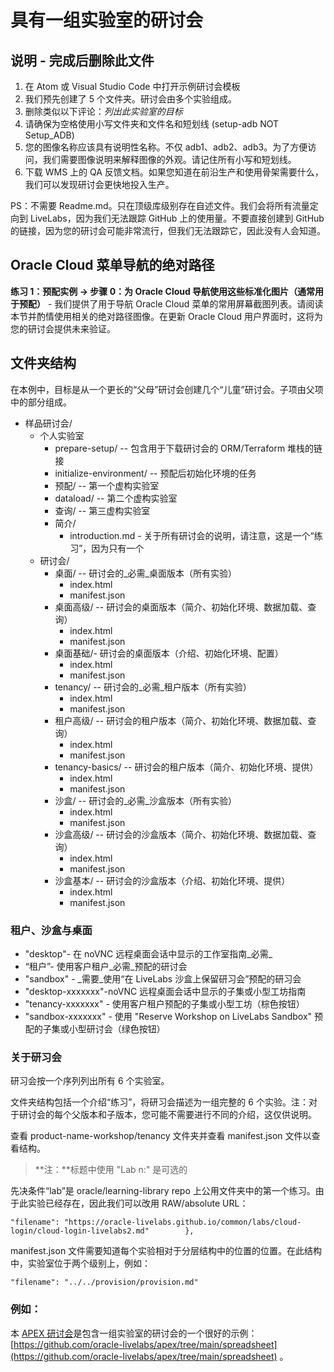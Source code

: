 # 具有一组实验室的研讨会

## 说明 - 完成后删除此文件

1.  在 Atom 或 Visual Studio Code 中打开示例研讨会模板
2.  我们预先创建了 5 个文件夹。研讨会由多个实验组成。
3.  删除类似以下评论：_列出此实验室的目标_
4.  请确保为空格使用小写文件夹和文件名和短划线 (setup-adb NOT Setup\_ADB)
5.  您的图像名称应该具有说明性名称。不仅 adb1、adb2、adb3。为了方便访问，我们需要图像说明来解释图像的外观。请记住所有小写和短划线。
6.  下载 WMS 上的 QA 反馈文档。如果您知道在前沿生产和使用骨架需要什么，我们可以发现研讨会更快地投入生产。

PS：不需要 Readme.md。只在顶级库级别存在自述文件。我们会将所有流量定向到 LiveLabs，因为我们无法跟踪 GitHub 上的使用量。不要直接创建到 GitHub 的链接，因为您的研讨会可能非常流行，但我们无法跟踪它，因此没有人会知道。

## Oracle Cloud 菜单导航的绝对路径

**练习 1：预配实例 -> 步骤 0：为 Oracle Cloud 导航使用这些标准化图片（通常用于预配）** - 我们提供了用于导航 Oracle Cloud 菜单的常用屏幕截图列表。请阅读本节并酌情使用相关的绝对路径图像。在更新 Oracle Cloud 用户界面时，这将为您的研讨会提供未来验证。

## 文件夹结构

在本例中，目标是从一个更长的“父母”研讨会创建几个“儿童”研讨会。子项由父项中的部分组成。

*   样品研讨会/
    *   个人实验室
        *   prepare-setup/ -- 包含用于下载研讨会的 ORM/Terraform 堆栈的链接
        *   initialize-environment/ -- 预配后初始化环境的任务
        *   预配/ -- 第一个虚构实验室
        *   dataload/ -- 第二个虚构实验室
        *   查询/ -- 第三虚构实验室
        *   简介/
            *   introduction.md - 关于所有研讨会的说明，请注意，这是一个“练习”，因为只有一个
    *   研讨会/
        *   桌面/ -- 研讨会的_必需_桌面版本（所有实验）
            *   index.html
            *   manifest.json
        *   桌面高级/ -- 研讨会的桌面版本（简介、初始化环境、数据加载、查询）
            *   index.html
            *   manifest.json
        *   桌面基础/- 研讨会的桌面版本（介绍、初始化环境、配置）
            *   index.html
            *   manifest.json
        *   tenancy/ -- 研讨会的_必需_租户版本（所有实验）
            *   index.html
            *   manifest.json
        *   租户高级/ -- 研讨会的租户版本（简介、初始化环境、数据加载、查询）
            *   index.html
            *   manifest.json
        *   tenancy-basics/ -- 研讨会的租户版本（简介、初始化环境、提供）
            *   index.html
            *   manifest.json
        *   沙盒/ -- 研讨会的_必需_沙盒版本（所有实验）
            *   index.html
            *   manifest.json
        *   沙盒高级/ -- 研讨会的沙盒版本（简介、初始化环境、数据加载、查询）
            *   index.html
            *   manifest.json
        *   沙盒基本/ -- 研讨会的沙盒版本（介绍、初始化环境、提供）
            *   index.html
            *   manifest.json

### 租户、沙盒与桌面

*   "desktop"- 在 noVNC 远程桌面会话中显示的工作室指南_必需_
*   “租户”- 使用客户租户_必需_预配的研讨会
*   "sandbox" - _需要_使用“在 LiveLabs 沙盒上保留研习会”预配的研习会
*   "desktop-xxxxxxx"-noVNC 远程桌面会话中显示的子集或小型工坊指南
*   "tenancy-xxxxxxx" - 使用客户租户预配的子集或小型工坊（棕色按钮）
*   "sandbox-xxxxxxx" - 使用 "Reserve Workshop on LiveLabs Sandbox" 预配的子集或小型研讨会（绿色按钮）

### 关于研习会

研习会按一个序列列出所有 6 个实验室。

文件夹结构包括一个介绍“练习”，将研习会描述为一组完整的 6 个实验。注：对于研讨会的每个父版本和子版本，您可能不需要进行不同的介绍，这仅供说明。

查看 product-name-workshop/tenancy 文件夹并查看 manifest.json 文件以查看结构。

> **注：**标题中使用 "Lab n:" 是可选的

先决条件“lab”是 oracle/learning-library repo 上公用文件夹中的第一个练习。由于此实验已经存在，因此我们可以改用 RAW/absolute URL：

    "filename": "https://oracle-livelabs.github.io/common/labs/cloud-login/cloud-login-livelabs2.md"        },
    

manifest.json 文件需要知道每个实验相对于分层结构中的位置的位置。在此结构中，实验室位于两个级别上，例如：

    "filename": "../../provision/provision.md"
    

### 例如：

本 [APEX 研讨会](https://oracle-livelabs.github.io/apex/spreadsheet/)是包含一组实验室的研讨会的一个很好的示例：[https://github.com/oracle-livelabs/apex/tree/main/spreadsheet](https://github.com/oracle-livelabs/apex/tree/main/spreadsheet) 。